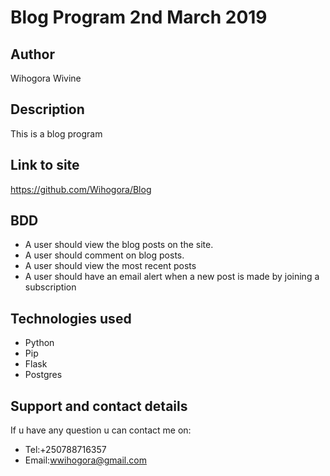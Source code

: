 # Blog Program 2nd March 2019

## Author
Wihogora Wivine

## Description
This is a blog program

## Link to site
https://github.com/Wihogora/Blog

## BDD

*  A user should view the blog posts on the site.
*  A user should comment on blog posts.
*  A user should view the most recent posts
*  A user should have an email alert when a new post is made by joining a subscription

## Technologies used
* Python
* Pip
* Flask
* Postgres

## Support and contact details
If u have any question u can contact me on:

* Tel:+250788716357
* Email:wwihogora@gmail.com




